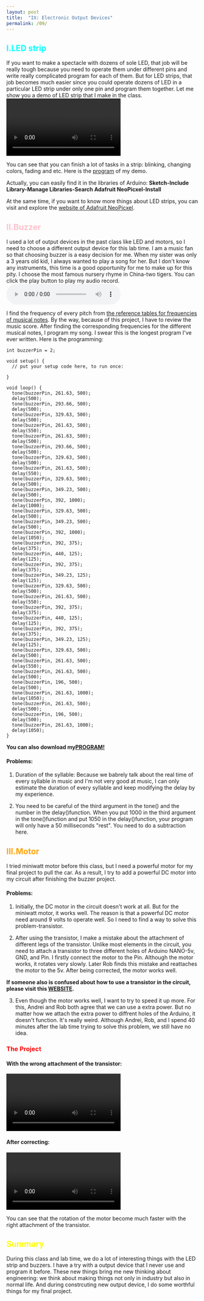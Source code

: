 ```yaml
---
layout: post
title:  "IX: Electronic Output Devices"
permalink: /09/
---
```


<h2 style="color:Aqua;"> I.LED strip</h2>
If you want to make a spectacle with dozens of sole LED, that job will be really tough because you need to operate them under different pins and write really complicated program for each of them. But for LED strips, that job becomes much easier since you could operate dozens of LED in a particular LED strip under only one pin and program them together. Let me show you a demo of LED strip that I make in the class.

<video controls>
	<source src="LED.mp4" type="video/mp4">
</video>

You can see that you can finish a lot of tasks in a strip: blinking, changing colors, fading and etc.
Here is the <a href='strandtest.ino' download>program</a> of my demo. 

Actually, you can easily find it in the libraries of Arduino:
**Sketch-Include Library-Manage Libraries-Search Adafruit NeoPicxel-Install**

At the same time, if you want to know more things about LED strips, you can visit and explore the <a href="https://learn.adafruit.com/adafruit-neopixel-uberguide?embeds=allow">website of Adafruit NeoPicxel<a>.

<h2 style="color:Pink;"> II.Buzzer</h2>
I used a lot of output devices in the past class like LED and motors, so I need to choose a different output device for this lab time. I am a music fan so that choosing buzzer is a easy decision for me. When my sister was only a 3 years old kid, I always wanted to play a song for her. But I don't know any instruments, this time is a good opportunity for me to make up for this pity. I choose the most famous nursery rhyme in China-two tigers. You can click the play button to play my audio record.


<audio controls>
 
  <source src="h.m4a" type="audio/mpeg">


I find the frequency of every pitch from <a href="http://pages.mtu.edu/~suits/notefreqs.html">the reference tables for frequencies of musical notes<a>. By the way, because of this project, I have to review the music score. After finding the corresponding frequencies for the different musical notes, I program my song. I swear this is the longest program I've ever written. Here is the programming:
```
int buzzerPin = 2;

void setup() {
  // put your setup code here, to run once:

}

void loop() {
  tone(buzzerPin, 261.63, 500);
  delay(500);
  tone(buzzerPin, 293.66, 500);
  delay(500);
  tone(buzzerPin, 329.63, 500);
  delay(500);
  tone(buzzerPin, 261.63, 500);
  delay(550);
  tone(buzzerPin, 261.63, 500);
  delay(500);
  tone(buzzerPin, 293.66, 500);
  delay(500);
  tone(buzzerPin, 329.63, 500);
  delay(500);
  tone(buzzerPin, 261.63, 500);
  delay(550);
  tone(buzzerPin, 329.63, 500);
  delay(500);
  tone(buzzerPin, 349.23, 500);
  delay(500);
  tone(buzzerPin, 392, 1000);
  delay(1000);
  tone(buzzerPin, 329.63, 500);
  delay(500);
  tone(buzzerPin, 349.23, 500);
  delay(500);
  tone(buzzerPin, 392, 1000);
  delay(1050);
  tone(buzzerPin, 392, 375);
  delay(375);
  tone(buzzerPin, 440, 125);
  delay(125);
  tone(buzzerPin, 392, 375);
  delay(375);
  tone(buzzerPin, 349.23, 125);
  delay(125);
  tone(buzzerPin, 329.63, 500);
  delay(500);
  tone(buzzerPin, 261.63, 500);
  delay(550);
  tone(buzzerPin, 392, 375);
  delay(375);
  tone(buzzerPin, 440, 125);
  delay(125);
  tone(buzzerPin, 392, 375);
  delay(375);
  tone(buzzerPin, 349.23, 125);
  delay(125);
  tone(buzzerPin, 329.63, 500);
  delay(500);
  tone(buzzerPin, 261.63, 500);
  delay(550);
  tone(buzzerPin, 261.63, 500);
  delay(500);
  tone(buzzerPin, 196, 500);
  delay(500);
  tone(buzzerPin, 261.63, 1000);
  delay(1050);
  tone(buzzerPin, 261.63, 500);
  delay(500);
  tone(buzzerPin, 196, 500);
  delay(500);
  tone(buzzerPin, 261.63, 1000);
  delay(1050);
}
```
**You can also download my**<a href='twotigers.ino' download>**PROGRAM!**</a>

#### Problems:
1. Duration of the syllable: Because we babrely talk about the real time of every syllable in music and I'm not very good at music, I can only estimate the duration of every syllable and keep modifying the delay by my experience.

2. You need to be careful of the third argument in the tone() and the number in the delay()function. When you put 1000 in the third argument in the tone()function and put 1050 in the delay()function, your program will only have a 50 milliseconds "rest". You need to do a subtraction here.

<h2 style="color:Orange;"> III.Motor</h2>
I tried miniwatt motor before this class, but I need a powerful motor for my final project to pull the car. As a result, I try to add a powerful DC motor into my circuit after finishing the buzzer project.

#### Problems:

1. Initially, the DC motor in the circuit doesn't work at all. But for the miniwatt motor, it works well. The reason is that a powerful DC motor need around 9 volts to operate well. So I need to find a way to solve this problem-transistor.

2. After using the transistor, I make a mistake about the attachment of different legs of the transistor. Unlike most elements in the circuit, you need to attach a transistor to three different holes of Arduino NANO-5v, GND, and Pin. I firstly connect the motor to the Pin. Although the motor works, it rotates very slowly. Later Rob finds this mistake and reattaches the motor to the 5v. After being corrected, the motor works well.

**If someone also is confused about how to use a transistor in the circuit, please visit this <a href="https://roberthart56.github.io/SCFAB/SC_lab/Output_Devices/FET/index.html">WEBSITE<a>.**

3. Even though the motor works well, I want to try to speed it up more. For this, Andrei and Rob both agree that we can use a extra power. But no matter how we attach the extra power to diffrent holes of the Arduino, it doesn't function. It's really weird. Although Andrei, Rob, and I spend 40 minutes after the lab time trying to solve this problem, we still have no idea.

<h3 style="color:Red;">The Project</h3>

#### With the wrong attachment of the transistor:
<video controls>
	<source src="1.mp4" type="video/mp4">
</video>

#### After correcting:
<video controls>
	<source src="2.mp4" type="video/mp4">
</video>

You can see that the rotation of the motor become much faster with the right attachment of the transistor.

<h2 style="color:Yellow;"> Summary</h2>
During this class and lab time, we do a lot of interesting things with the LED strip and buzzers. I have a try with a output device that I never use and program it before. These new things bring me new thinking about engineering: we think about making things not only in industry but also in normal life. And during constrcuting new output device, I do some worthful things for my final project.








